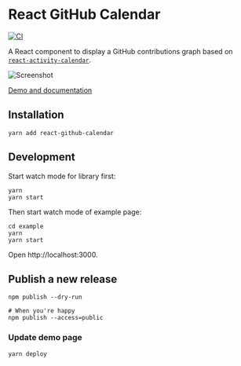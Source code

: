 # React GitHub Calendar

[![CI](https://github.com/grubersjoe/react-github-calendar/actions/workflows/test.yml/badge.svg)](https://github.com/grubersjoe/react-github-calendar/actions/workflows/test.yml)

A React component to display a GitHub contributions graph based on
[`react-activity-calendar`](https://github.com/grubersjoe/react-activity-calendar).

![Screenshot](preview.png?v3)

[Demo and documentation](https://grubersjoe.github.io/react-github-calendar/)

## Installation

```
yarn add react-github-calendar
```

## Development

Start watch mode for library first:

```
yarn
yarn start
```

Then start watch mode of example page:

```
cd example
yarn
yarn start
```

Open http://localhost:3000.

## Publish a new release

```
npm publish --dry-run

# When you're happy
npm publish --access=public
```

### Update demo page

```
yarn deploy
```

